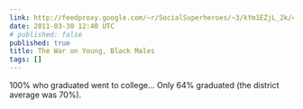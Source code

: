 ```yaml
---
link: http://feedproxy.google.com/~r/SocialSuperheroes/~3/kYm1EZjL_2k/4176116383
date: 2011-03-30 12:40 UTC
# published: false
published: true
title: The War on Young, Black Males
tags: []
---
```


100% who graduated went to college... Only 64% graduated (the district average was 70%).
